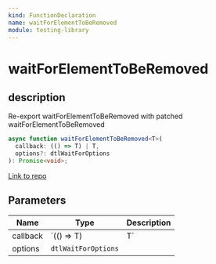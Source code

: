```yaml
---
kind: FunctionDeclaration
name: waitForElementToBeRemoved
module: testing-library
---
```


# waitForElementToBeRemoved

## description

Re-export waitForElementToBeRemoved with patched waitForElementToBeRemoved

```ts
async function waitForElementToBeRemoved<T>(
  callback: (() => T) | T,
  options?: dtlWaitForOptions
): Promise<void>;
```

[Link to repo](https://github.com/testing-library/angular-testing-library/blob/master/projects/testing-library/src/lib/testing-library.ts#L369-L371)

## Parameters

| Name     | Type                | Description |
| -------- | ------------------- | ----------- |
| callback | `(() => T)          | T`          |  |
| options  | `dtlWaitForOptions` |             |
